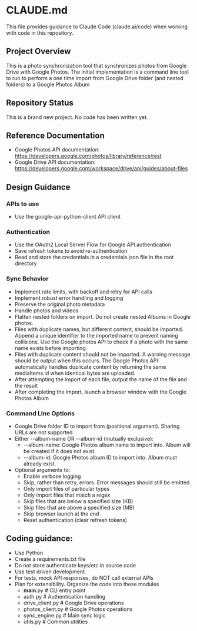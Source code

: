 # CLAUDE.md

This file provides guidance to Claude Code (claude.ai/code) when working with code in this repository.

## Project Overview

This is a photo synchronization tool that synchronizes photos from Google Drive with Google Photos. The initial implementation is a command line tool to run to perform a one time import from Google Drive folder (and nested folders) to a Google Photos Album

## Repository Status

This is a brand new project. No code has been written yet.

## Reference Documentation

- Google Photos API documentation: https://developers.google.com/photos/library/reference/rest
- Google Drive API documentation: https://developers.google.com/workspace/drive/api/guides/about-files

## Design Guidance
### APIs to use
- Use the google-api-python-client API client

### Authentication
- Use the OAuth2 Local Server Flow for Google API authentication
- Save refresh tokens to avoid re-authentication
- Read and store the credentials in a credentials.json file in the root directory

### Sync Behavior
- Implement rate limits, with backoff and retry for API calls 
- Implement robust error handling and logging
- Preserve the original photo metadata
- Handle photos and videos
- Flatten nested folders on import. Do not create nested Albums in Google photos.
- Files with duplicate names, but different content, should be imported. Append a unique identifier to the imported name to prevent naming collisions. Use the Google photos API to check if a photo with the same name exists before importing.
- Files with duplicate content should not be imported. A warning message should be output when this occurs. The Google Photos API automatically handles duplicate content by returning the same mediaItems.id when identical bytes are uploaded.
- After attempting the import of each file, output the name of the file and the result
- After completing the import, launch a browser window with the Google Photos Album

### Command Line Options
- Google Drive folder ID to import from (positional argument). Sharing URLs are not supported.
- Either --album-name OR --album-id (mutually exclusive):
  - --album-name: Google Photos album name to import into. Album will be created if it does not exist.
  - --album-id: Google Photos album ID to import into. Album must already exist.
- Optional arguments to:
  - Enable verbose logging
  - Skip, rather than retry, errors. Error messages should still be emitted.
  - Only import files of particular types
  - Only import files that match a regex
  - Skip files that are below a specified size (KB)
  - Skip files that are above a specified size (MB)
  - Skip browser launch at the end
  - Reset authentication (clear refresh tokens)
 

## Coding guidance:
- Use Python
- Create a requirements.txt file
- Do not store authenticate keys/etc in source code
- Use test driven development
- For tests, mock API responses, do NOT call external APIs
- Plan for extensibility. Organize the code into these modules
  - __main__.py          # CLI entry point
  - auth.py              # Authentication handling
  - drive_client.py      # Google Drive operations
  - photos_client.py     # Google Photos operations
  - sync_engine.py       # Main sync logic
  - utils.py             # Common utilities
